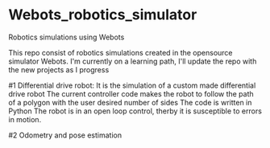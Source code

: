 # Webots_robotics_simulator
Robotics simulations using Webots

This repo consist of robotics simulations created in the opensource simulator Webots.
I'm currently on a learning path, I'll update the repo with the new projects as I progress

#1 Differential drive robot:
  It is the simulation of a custom made differential drive robot
  The current controller code makes the robot to follow the path of a polygon with the user desired number of sides
  The code is written in Python
  The robot is in an open loop control, therby it is susceptible to errors in motion.

#2 Odometry and pose estimation
